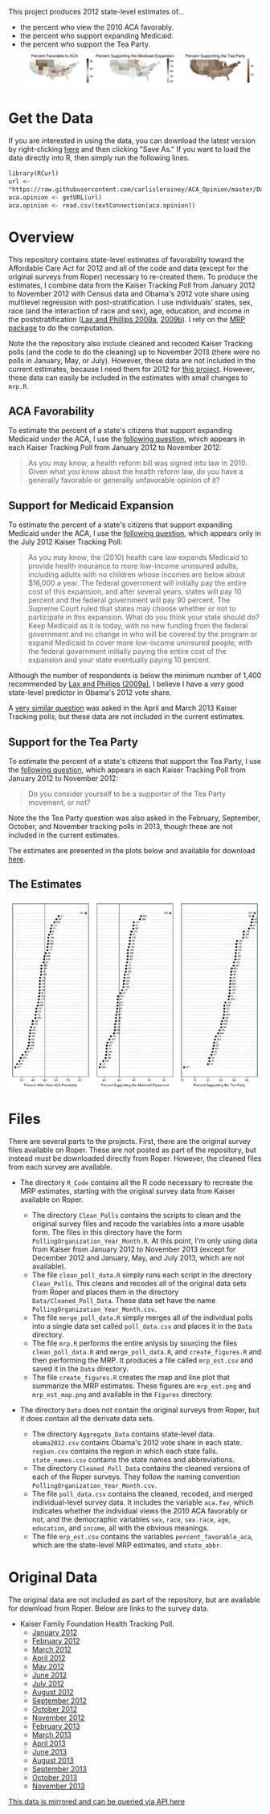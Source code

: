 This project produces 2012 state-level estimates of...

* the percent who view the 2010 ACA favorably.
* the percent who support expanding Medicaid.
* the percent who support the Tea Party.
![Estimates](Figures/mrp_est_map.png)

# Get the Data

If you are interested in using the data, you can download the latest version by right-clicking [here](https://raw.githubusercontent.com/carlislerainey/ACA_Opinion/master/Data/mrp_est.csv) and then clicking "Save As." If you want to load the data directly into R, then simply run the following lines.

    library(RCurl)
    url <- "https://raw.githubusercontent.com/carlislerainey/ACA_Opinion/master/Data/mrp_est.csv"
    aca.opinion <- getURL(url)                
    aca.opinion <- read.csv(textConnection(aca.opinion))

# Overview

This repository contains state-level estimates of favorability toward the Affordable Care Act for 2012 and all of the code and data (except for the original surveys from Roper) necessary to re-created them. To produce the estimates, I combine data from the Kaiser Tracking Poll from January 2012 to November 2012 with Census data and Obama's 2012 vote share using multilevel regression with post-stratification. I use individuals' states, sex, race (and the interaction of race and sex), age, education, and income in the poststratification ([Lax and Phillips 2009a](http://www.columbia.edu/~jhp2121/publications/HowShouldWeEstimateOpinion.pdf), [2009b](http://www.columbia.edu/~jrl2124/Lax_Phillips_Gay_Policy_Responsiveness_2009.pdf)). I rely on the [MRP package](https://github.com/malecki/mrp) to do the computation. 

Note the the repository also include cleaned and recoded Kaiser Tracking polls (and the code to do the cleaning) up to November 2013 (there were no polls in January, May, or July). However, these data are not included in the current estimates, because I need them for 2012 for [this project](http://www.carlislerainey.com/files/need.pdf). However, these data can easily be included in the estimates with small changes to `mrp.R`.

## ACA Favorability

To estimate the percent of a state's citizens that support expanding Medicaid under the ACA, I use the [following question](http://www.ropercenter.uconn.edu/CFIDE/cf/action/ipoll/questionDetail.cfm?keyword=health%20AND%20%20reform&keywordoptions=1&exclude=&excludeOptions=1&topic=Any&organization=Kaiser&label=&fromdate=1/1/1935&toDate=12/31/2014&stitle=&sponsor=Henry%20J.%20Kaiser%20Family%20Foundation&studydate=01-JAN-34&sample=1504&qstn_list=&qstnid=1849005&qa_list=&qstn_id4=1849005&study_list=&lastSearchId=7556665&archno=&keywordDisplay=), which appears in each Kaiser Tracking Poll from January 2012 to November 2012:

> As you may know, a health reform bill was signed into law in 2010. Given what you know about the health reform law, do you have a generally favorable or generally unfavorable opinion of it? 

## Support for Medicaid Expansion

To estimate the percent of a state's citizens that support expanding Medicaid under the ACA, I use the [following question](http://www.ropercenter.uconn.edu/CFIDE/cf/action/ipoll/questionDetail.cfm?keyword=medicaid%20AND%20%20expansion&keywordoptions=1&exclude=&excludeOptions=1&topic=Any&organization=Kaiser&label=&fromdate=1/1/1935&toDate=12/31/2014&stitle=&sponsor=Henry%20J.%20Kaiser%20Family%20Foundation&studydate=July%2017-23,%202012&sample=1227&qstn_list=&qstnid=1814816&qa_list=&qstn_id4=1814816&study_list=&lastSearchId=7559814&archno=USPSRA2012-HNI112&keywordDisplay=), which appears only in the July 2012 Kaiser Tracking Poll:

> As you may know, the (2010) health care law expands Medicaid to provide health insurance to more low-income uninsured adults, including adults with no children whose incomes are below about $16,000 a year. The federal government will initially pay the entire cost of this expansion, and after several years, states will pay 10 percent and the federal government will pay 90 percent. The Supreme Court ruled that states may choose whether or not to participate in this expansion. What do you think your state should do? Keep Medicaid as it is today, with no new funding from the federal government and no change in who will be covered by the program or expand Medicaid to cover more low-income uninsured people, with the federal government initially paying the entire cost of the expansion and your state eventually paying 10 percent.

Although the number of respondents is below the minimum number of 1,400 recommended by [Lax and Phillips (2009a)](http://www.columbia.edu/~jhp2121/publications/HowShouldWeEstimateOpinion.pdf), I believe I have a *very* good state-level predictor in Obama's 2012 vote share. 


A [very similar question](http://www.ropercenter.uconn.edu/CFIDE/cf/action/ipoll/questionDetail.cfm?keyword=medicaid%20AND%20%20expansion&keywordoptions=1&exclude=&excludeOptions=1&topic=Any&organization=Kaiser&label=&fromdate=1/1/1935&toDate=12/31/2014&stitle=&sponsor=Henry%20J.%20Kaiser%20Family%20Foundation&studydate=April%2015-20,%202013&sample=1203&qstn_list=&qstnid=1832282&qa_list=&qstn_id4=1832282&study_list=&lastSearchId=7559814&archno=USPSRA2013-HNI119&keywordDisplay=) was asked in the April and March 2013 Kaiser Tracking polls, but these data are not included in the current estimates.


## Support for the Tea Party

To estimate the percent of a state's citizens that support the Tea Party, I use the [following question](http://www.ropercenter.uconn.edu/CFIDE/cf/action/ipoll/questionDetail.cfm?keyword=tea%20AND%20%20party&keywordoptions=1&exclude=&excludeOptions=1&topic=Any&organization=Kaiser&label=&fromdate=1/1/1935&toDate=12/31/2014&stitle=&sponsor=Henry%20J.%20Kaiser%20Family%20Foundation&studydate=01-JAN-34&sample=1504&qstn_list=&qstnid=1849048&qa_list=&qstn_id4=1849048&study_list=&lastSearchId=7559807&archno=&keywordDisplay=), which appears in each Kaiser Tracking Poll from January 2012 to November 2012:

> Do you consider yourself to be a supporter of the Tea Party movement, or not?

Note the the Tea Party question was also asked in the February, September, October, and November tracking polls in 2013, though these are not included in the current estimates.

The estimates are presented in the plots below and available for download [here](https://raw.githubusercontent.com/carlislerainey/ACA_Opinion/master/Data/mrp_est.csv). 

## The Estimates

![Estimates](Figures/mrp_est.png)
    
# Files

There are several parts to the projects. First, there are the original survey files available on Roper. These are not posted as part of the repository, but instead must be downloaded directly from Roper. However, the cleaned files from each survey are available.

* The directory `R_Code` contains all the R code necessary to recreate the MRP estimates, starting with the original survey data from Kaiser available on Roper.
	* The directory `Clean_Polls` contains the scripts to clean and the original survey files and recode the variables into a more usable form. The files in this directory have the form `PollingOrganization_Year_Month.R`. At this point, I'm only using data from Kaiser from January 2012 to November 2013 (except for December 2012 and January, May, and July 2013, which are not available).
	* The file `clean_poll_data.R` simply runs each script in the directory `Clean_Polls`. This cleans and recodes all of the original data sets from Roper and places them in the directory `Data/Cleaned_Poll_Data`. These data set have the name `PollingOrganization_Year_Month.csv`.
	* The file `merge_poll_data.R` simply merges all of the individual polls into a single data set called `poll_data.csv` and places it in the `Data` directory.
	* The file `mrp.R` performs the entire anlysis by sourcing the files `clean_poll_data.R` and `merge_poll_data.R`, and `create_figures.R` and then performing the MRP. It produces a file called `mrp_est.csv` and saved it in the `Data` directory. 
	* The file `create_figures.R` creates the map and line plot that summarize the MRP estimates. These figures are `mrp_est.png` and `mrp_est_map.png` and available in the `Figures` directory.
	
* The directory `Data` does not contain the original surveys from Roper, but it does contain all the derivate data sets.
	* The directory `Aggregate_Data` contains state-level data. `obama2012.csv` contains Obama's 2012 vote share in each state. `region.csv` contains the region in which each state falls. `state_names.csv` contains the state names and abbreviations.
	* The directory `Cleaned_Poll_Data` contains the cleaned versions of each of the Roper surveys. They follow the naming convention `PollingOrganization_Year_Month.csv`.
	* The file `poll_data.csv` contains the cleaned, recoded, and merged individual-level survey data. It includes the variable `aca.fav`, which indicates whether the individual views the 2010 ACA favorably or not, and the democraphic variables `sex`, `race`, `sex.race`, `age`, `education`, and `income`, all with the obvious meanings.
	* The file `mrp_est.csv` contains the variables `percent_favorable_aca`, which are the state-level MRP estimates, and `state_abbr`.
	
# Original Data

The original data are not included as part of the repository, but are available for download from Roper. Below are links to the survey data.

* Kaiser Family Foundation Health Tracking Poll.
    * [January 2012](http://www.ropercenter.uconn.edu/CFIDE/cf/action/catalog/abstract.cfm?type=&start=&id=&archno=USPSRA2012-HNI106&abstract=)
    * [February 2012](http://www.ropercenter.uconn.edu/CFIDE/cf/action/catalog/abstract.cfm?type=&start=&id=&archno=USPSRA2012-HNI107&abstract=)
	* [March 2012](http://www.ropercenter.uconn.edu/CFIDE/cf/action/catalog/abstract.cfm?type=&start=&id=&archno=USPSRA2012-HNI108&abstract=)
	* [April 2012](http://www.ropercenter.uconn.edu/CFIDE/cf/action/catalog/abstract.cfm?type=&start=&id=&archno=USPSRA2012-HNI109&abstract=)
	* [May 2012](http://www.ropercenter.uconn.edu/CFIDE/cf/action/catalog/abstract.cfm?type=&start=&id=&archno=USPSRA2012-HNI110&abstract=)
	* [June 2012](http://www.ropercenter.uconn.edu/CFIDE/cf/action/catalog/abstract.cfm?type=&start=&id=&archno=USPSRA2012-HNI111&abstract=)
	* [July 2012](http://www.ropercenter.uconn.edu/CFIDE/cf/action/catalog/abstract.cfm?type=&start=&id=&archno=USPSRA2012-HNI112&abstract=)
	* [August 2012](http://www.ropercenter.uconn.edu/CFIDE/cf/action/catalog/abstract.cfm?type=&start=&id=&archno=USPSRA2012-HNI113&abstract=)
	* [September 2012](http://www.ropercenter.uconn.edu/CFIDE/cf/action/catalog/abstract.cfm?type=&start=&id=&archno=USPSRA2012-HNI114&abstract=)
	* [October 2012](http://www.ropercenter.uconn.edu/CFIDE/cf/action/catalog/abstract.cfm?type=&start=&id=&archno=USPSRA2012-HNI115&abstract=)
	* [November 2012](http://www.ropercenter.uconn.edu/CFIDE/cf/action/catalog/abstract.cfm?type=&start=&id=&archno=USPSRA2012-HNI116&abstract=)
	* [February 2013](http://www.ropercenter.uconn.edu/CFIDE/cf/action/catalog/abstract.cfm?type=&start=&id=&archno=USPSRA2013-HNI117&abstract=)
	* [March 2013](http://www.ropercenter.uconn.edu/CFIDE/cf/action/catalog/abstract.cfm?type=&start=&id=&archno=USPSRA2013-HNI118&abstract=)
	* [April 2013](http://www.ropercenter.uconn.edu/CFIDE/cf/action/catalog/abstract.cfm?type=&start=&id=&archno=USPSRA2013-HNI119&abstract=)
	* [June 2013](http://www.ropercenter.uconn.edu/CFIDE/cf/action/catalog/abstract.cfm?type=&start=&id=&archno=USPSRA2013-HNI120&abstract=)
	* [August 2013](http://www.ropercenter.uconn.edu/CFIDE/cf/action/catalog/abstract.cfm?type=&start=&id=&archno=USPSRA2013-HNI121&abstract=)
	* [September 2013](http://www.ropercenter.uconn.edu/CFIDE/cf/action/catalog/abstract.cfm?type=&start=&id=&archno=USPSRA2013-HNI122&abstract=)
	* [October 2013](http://www.ropercenter.uconn.edu/CFIDE/cf/action/catalog/abstract.cfm?type=&start=&id=&archno=USPSRA2013-HNI123&abstract=)
	* [November 2013](http://www.ropercenter.uconn.edu/CFIDE/cf/action/catalog/abstract.cfm?type=&start=&id=&archno=USPSRA2013-HNI124&abstract=)

 [This data is mirrored and can be queried via API here](https://www.exversion.com/data/view/G2LYT0KZZ2I8AK3)